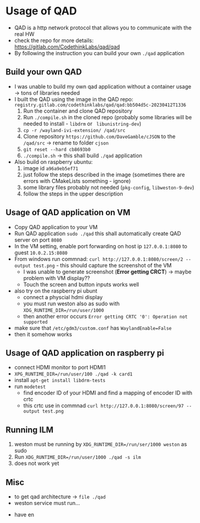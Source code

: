 # Usage of QAD
* QAD is a http network protocol that allows you to communicate with the real HW
* check the repo for more details: https://gitlab.com/CodethinkLabs/qad/qad
* By following the instruction you can build your own `./qad` application

## Build your own QAD
* I was unable to build my own qad application without a container usage -> tons of libraries needed
* I built the QAD using the image in the QAD repo: `registry.gitlab.com/codethinklabs/qad/qad:bb504d5c-20230412T1336`
    1. Run the container and clone QAD repository
    2. Run `./compile.sh` in the cloned repo (probably some libraries will be needed to install - `libdrm` or ` libunistring-dev`)
    3. `cp -r /wayland-ivi-extension/ /qad/src`
    4. Clone repository `https://github.com/DaveGamble/cJSON` to the `/qad/src` -> rename to folder `cjson`
    5. `git reset --hard cb8693b0`
    6. `./compile.sh` -> this shall build `./qad` application
* Also build on raspberry ubuntu:
    1. image id `a96a9eb5ef71`
    2. just follow the steps described in the image (sometimes there are errors with CMakeLists something - ignore)
    3. some library files probably not needed (`pkg-config`, `libweston-9-dev`)
    4. follow the steps in the upper description

## Usage of QAD application on VM
* Copy QAD application to your VM
* Run QAD application `sudo ./qad` this shall automatically create QAD server on port `8080`
* In the VM setting, enable port forwarding on host ip `127.0.0.1:8080` to guest `10.0.2.15:8080`
* From windows run commnad: `curl http://127.0.0.1:8080/screen/2 --output test.png` - this should capture the screenshot of the VM
    * I was unable to generate screenshot (**Error getting CRCT**) -> maybe problem with VM display??
    * Touch the screen and button inputs works well
* also try on the raspberry pi ubunt
    * connect a physcial hdmi display
    * you must run weston also as sudo with `XDG_RUNTIME_DIR=/run/user/1000`
    * then another error occurs `Error getting CRTC '0': Operation not supported`
* make sure that `/etc/gdm3/custom.conf` has `WaylandEnable=False`
* then it somehow works


## Usage of QAD application on raspberry pi
* connect HDMI monitor to port HDMI1
* `XPG_RUNTIME_DIR=/run/user/100 ./qad -k card1`
* install `apt-get install libdrm-tests`
* run `modetest`
    * find encoder ID of your HDMI and find a mapping of encoder ID with crtc
    * this crtc use in commnad `curl http://127.0.0.1:8080/screen/97 --output test.png`
## Running ILM
1) weston must be running by `XDG_RUNTIME_DIR=/run/ser/1000 weston` as sudo
2) Run `XDG_RUNTIME_DIR=/run/user/1000 ./qad -s ilm`
3) does not work yet



## Misc
- to get qad architecture -> `file ./qad`
- weston service must run...
* have en
